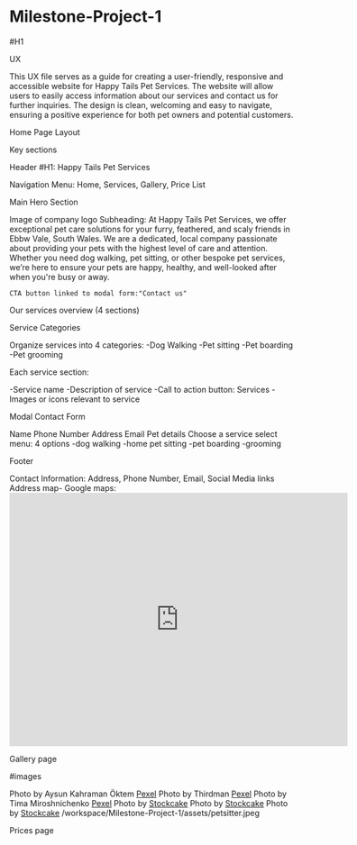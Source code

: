 # Milestone-Project-1

#H1




UX 

This UX file serves as a guide for creating a user-friendly, responsive and accessible website for Happy Tails Pet Services.  The website will allow users to easily access information about our services and contact us for further inquiries. The design is clean, welcoming and easy to navigate, ensuring a positive experience for both pet owners and potential customers.

Home Page Layout

Key sections

Header
#H1: Happy Tails Pet Services

Navigation Menu: Home, Services, Gallery, Price List

Main Hero Section

Image of company logo
Subheading: At Happy Tails Pet Services, we offer exceptional pet care solutions for your furry, 
      feathered, and scaly friends in Ebbw Vale, South Wales. We are a dedicated, local company
       passionate about providing your pets with the highest level of care and attention. Whether 
       you need dog walking, pet sitting, or other bespoke pet services, we’re here to ensure your 
       pets are happy, healthy, and well-looked after when you're busy or away.

    CTA button linked to modal form:"Contact us"

Our services overview (4 sections)

Service Categories

Organize services into 4 categories: 
-Dog Walking
-Pet sitting
-Pet boarding
-Pet grooming

Each service section:

-Service name
-Description of service
-Call to action button:  Services
-Images or icons relevant to service

Modal Contact Form

Name
Phone Number
Address
Email
Pet details
Choose a service select menu: 4 options 
-dog walking
-home pet sitting
-pet boarding
-grooming 

Footer

Contact Information: Address, Phone Number, Email, Social Media links
Address map- Google maps:<iframe src="https://www.google.com/maps/embed?pb=!1m18!1m12!1m3!1d4466.287245574954!2d-3.2108670475117833!3d51.79329531819044!2m3!1f0!2f0!3f0!3m2!1i1024!2i768!4f13.1!3m3!1m2!1s0x486e26165fa03d85%3A0xc7866bf1ac988b63!2s15%20Cambridge%20Gardens!5e1!3m2!1sen!2suk!4v1735493149689!5m2!1sen!2suk" width="600" height="450" style="border:0;" allowfullscreen="" loading="lazy" referrerpolicy="no-referrer-when-downgrade"></iframe>

Gallery page



#images

Photo by Aysun Kahraman Öktem <a href="https://www.pexels.com/photo/woman-walking-in-forest-with-dogs-5938173/">Pexel</a>
Photo by Thirdman  <a href= "https://www.pexels.com/photo/a-woman-playing-with-her-dogs-on-the-field-8942936/">Pexel</a>
Photo by Tima Miroshnichenko <a href= "https://www.pexels.com/photo/drying-of-dog-with-a-towel-6131162/">Pexel</a>
Photo by <a href="https://stockcake.com/i/poodle-at-groomer_1471026_964302?signup=true">Stockcake</a>
Photo by <a href="https://stockcake.com/i/modern-pet-haven_1502414_1169402">Stockcake</a>
Photo by <a href="https://stockcake.com/i/puppy-playtime-outdoors_1153307_904412">Stockcake</a>
/workspace/Milestone-Project-1/assets/petsitter.jpeg



Prices page

